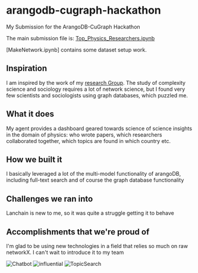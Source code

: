# arangodb-cugraph-hackathon
My Submission for the ArangoDB-CuGraph Hackathon


The main submission file is: [Top_Physics_Researchers.ipynb](Top_Physics_Researchers.ipynb)

[MakeNetwork.ipynb] contains some dataset setup work.

## Inspiration
I am inspired by the work of my [research Group](https://networkinequality.com/).  The study of complexity science and sociology requires a lot of network science, but I found very few scientists and sociologists using graph databases, which puzzled me.

## What it does
My agent provides a dashboard geared towards science of science insights in the domain of physics: who wrote papers, which researchers collaborated together, which topics are found in which country etc.

## How we built it
I basically leveraged a lot of the multi-model functionality of arangoDB, including full-text search and of course the graph database functionality

## Challenges we ran into
Lanchain is new to me, so it was quite a struggle getting it to behave

## Accomplishments that we're proud of
I'm glad to be using new technologies in a field that relies so much on raw networkX.  I can't wait to introduce it to my team

![Chatbot](https://github.com/user-attachments/assets/2e2f6ff1-4f8a-4874-b59f-72e12cf81155)
![influential](https://github.com/user-attachments/assets/f10517df-0c45-4c32-a525-2400c407f755)
![TopicSearch](https://github.com/user-attachments/assets/75d07664-a81c-4885-a73d-d683ecc40224)
